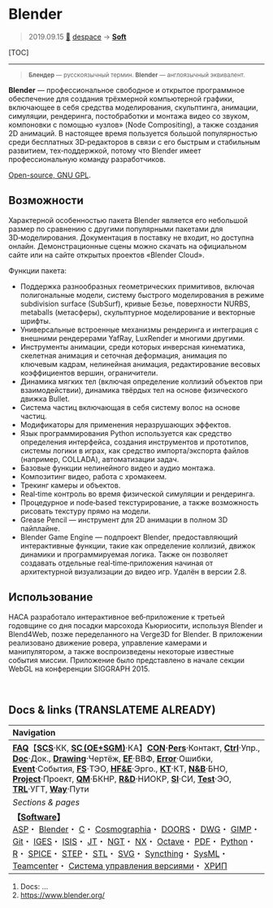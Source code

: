 # Blender
> 2019.09.15 [🚀](../index/index.md) [despace](index.md) → **[Soft](soft.md)**

[TOC]

---

> <small>**Блендер** — русскоязычный термин. **Blender** — англоязычный эквивалент.</small>

**Blender** — профессиональное cвободное и открытое программное обеспечение для создания трёхмерной компьютерной графики, включающее в себя средства моделирования, скульптинга, анимации, симуляции, рендеринга, постобработки и монтажа видео со звуком, компоновки с помощью «узлов» (Node Compositing), а также создания 2D анимаций. В настоящее время пользуется большой популярностью среди бесплатных 3D‑редакторов в связи с его быстрым и стабильным развитием, тех‑поддержкой, потому что Blender имеет профессиональную команду разработчиков.

[Open-source, GNU GPL](soft.md).



## Возможности
Характерной особенностью пакета Blender является его небольшой размер по сравнению с другими популярными пакетами для 3D‑моделирования. Документация в поставку не входит, но доступна онлайн. Демонстрационные сцены можно скачать на официальном сайте или на сайте открытых проектов «Blender Cloud».

Функции пакета:

   - Поддержка разнообразных геометрических примитивов, включая полигональные модели, систему быстрого моделирования в режиме subdivision surface (SubSurf), кривые Безье, поверхности NURBS, metaballs (метасферы), скульптурное моделирование и векторные шрифты.
   - Универсальные встроенные механизмы рендеринга и интеграция с внешними рендерерами YafRay, LuxRender и многими другими.
   - Инструменты анимации, среди которых инверсная кинематика, скелетная анимация и сеточная деформация, анимация по ключевым кадрам, нелинейная анимация, редактирование весовых коэффициентов вершин, ограничители.
   - Динамика мягких тел (включая определение коллизий объектов при взаимодействии), динамика твёрдых тел на основе физического движка Bullet.
   - Система частиц включающая в себя систему волос на основе частиц.
   - Модификаторы для применения неразрушающих эффектов.
   - Язык программирования Python используется как средство определения интерфейса, создания инструментов и прототипов, системы логики в играх, как средство импорта/экспорта файлов (например, COLLADA), автоматизации задач.
   - Базовые функции нелинейного видео и аудио монтажа.
   - Композитинг видео, работа с хромакеем.
   - Трекинг камеры и объектов.
   - Real‑time контроль во время физической симуляции и рендеринга.
   - Процедурное и node‑based текстурирование, а также возможность рисовать текстуру прямо на модели.
   - Grease Pencil — инструмент для 2D анимации в полном 3D пайплайне.
   - Blender Game Engine — подпроект Blender, предоставляющий интерактивные функции, такие как определение коллизий, движок динамики и программируемая логика. Также он позволяет создавать отдельные real‑time‑приложения начиная от архитектурной визуализации до видео игр. Удалён в версии 2.8.



## Использование
НАСА разработало интерактивное веб‑приложение к третьей годовщине со дня посадки марсохода Кьюриосити, используя Blender и Blend4Web, позже переделанного на Verge3D for Blender. В приложении реализовано движение ровера, управление камерами и манипулятором, а также воспроизведены некоторые известные события миссии. Приложение было представлено в начале секции WebGL на конференции SIGGRAPH 2015.



<p style="page-break-after:always"> </p>

## Docs & links (TRANSLATEME ALREADY)
|Navigation|
|:--|
|**[FAQ](faq.md)**【**[SCS](scs.md)**·КК, **[SC (OE+SGM)](sc.md)**·КА】**[CON](contact.md)·[Pers](person.md)**·Контакт, **[Ctrl](control.md)**·Упр., **[Doc](doc.md)**·Док., **[Drawing](drawing.md)**·Чертёж, **[EF](ef.md)**·ВВФ, **[Error](error.md)**·Ошибки, **[Event](event.md)**·События, **[FS](fs.md)**·ТЭО, **[HF&E](hfe.md)**·Эрго., **[KT](kt.md)**·КТ, **[N&B](nnb.md)**·БНО, **[Project](project.md)**·Проект, **[QM](qm.md)**·БКНР, **[R&D](rnd.md)**·НИОКР, **[SI](si.md)**·СИ, **[Test](test.md)**·ЭО, **[TRL](trl.md)**·УГТ, **[Way](way.md)**·Пути|
|*Sections & pages*|
|**【[Software](soft.md)】**<br> [ASP](asp.md)・ [Blender](blender.md)・ [C](c.md)・ [Cosmographia](cosmographia.md)・ [DOORS](doors.md)・ [DWG](cad_f.md)・ [GIMP](gimp.md)・ [Git](git.md)・ [IGES](cad_f.md)・ [ISIS](isis.md)・ [JT](cad_f.md)・ [NGT](neogeography_toolkit.md)・ [NX](nx.md)・ [Octave](gnu_octave.md)・ [PDF](pdf.md)・ [Python](python.md)・ [R](r.md)・ [SPICE](spice.md)・ [STEP](cad_f.md)・ [STL](systems_tool_kit.md)・ [SVG](cad_f.md)・ [Syncthing](syncthing.md)・ [SysML](sysml.md)・ [Teamcenter](teamcenter.md)・ [Система управления версиями](vcs.md)・ [ХРИП](adra.md)|

   1. Docs: …
   1. <https://www.blender.org/>
